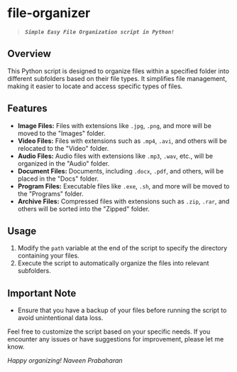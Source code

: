 # file-organizer

> ***`Simple Easy File Organization script in Python!`***

## Overview

This Python script is designed to organize files within a specified folder into different subfolders based on their file types. It simplifies file management, making it easier to locate and access specific types of files.

## Features

- **Image Files:** Files with extensions like `.jpg`, `.png`, and more will be moved to the "Images" folder.
- **Video Files:** Files with extensions such as `.mp4`, `.avi`, and others will be relocated to the "Video" folder.
- **Audio Files:** Audio files with extensions like `.mp3`, `.wav`, etc., will be organized in the "Audio" folder.
- **Document Files:** Documents, including `.docx`, `.pdf`, and others, will be placed in the "Docs" folder.
- **Program Files:** Executable files like `.exe`, `.sh`, and more will be moved to the "Programs" folder.
- **Archive Files:** Compressed files with extensions such as `.zip`, `.rar`, and others will be sorted into the "Zipped" folder.

## Usage

1. Modify the `path` variable at the end of the script to specify the directory containing your files.
2. Execute the script to automatically organize the files into relevant subfolders.

## Important Note

- Ensure that you have a backup of your files before running the script to avoid unintentional data loss.

Feel free to customize the script based on your specific needs. If you encounter any issues or have suggestions for improvement, please let me know.

*Happy organizing!*
*Naveen Prabaharan*
